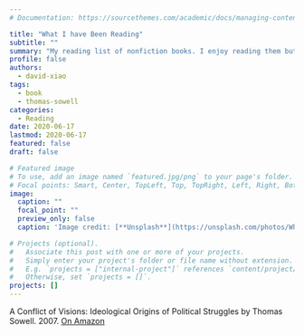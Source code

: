 ```yaml
---
# Documentation: https://sourcethemes.com/academic/docs/managing-content/

title: "What I have Been Reading"
subtitle: ""
summary: "My reading list of nonfiction books. I enjoy reading them but you can draw your own conclusions."
profile: false
authors:
  - david-xiao
tags:
  - book
  - thomas-sowell
categories:
  - Reading
date: 2020-06-17
lastmod: 2020-06-17
featured: false
draft: false

# Featured image
# To use, add an image named `featured.jpg/png` to your page's folder.
# Focal points: Smart, Center, TopLeft, Top, TopRight, Left, Right, BottomLeft, Bottom, BottomRight.
image:
  caption: ""
  focal_point: ""
  preview_only: false
  caption: 'Image credit: [**Unsplash**](https://unsplash.com/photos/Wh_XgVUCdvI)'

# Projects (optional).
#   Associate this post with one or more of your projects.
#   Simply enter your project's folder or file name without extension.
#   E.g. `projects = ["internal-project"]` references `content/project/deep-learning/index.md`.
#   Otherwise, set `projects = []`.
projects: []
---
```


A Conflict of Visions: Ideological Origins of Political Struggles by Thomas Sowell. 2007. [On Amazon](https://www.amazon.com/dp/B06XBV7WHL)
